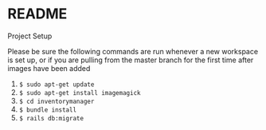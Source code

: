 # README

Project Setup

Please be sure the following commands are run whenever a new workspace is set up, or if you are pulling from the master branch for the first time after images have been added

1. `$ sudo apt-get update`
2. `$ sudo apt-get install imagemagick`
3. `$ cd inventorymanager`
4. `$ bundle install`
5. `$ rails db:migrate`
